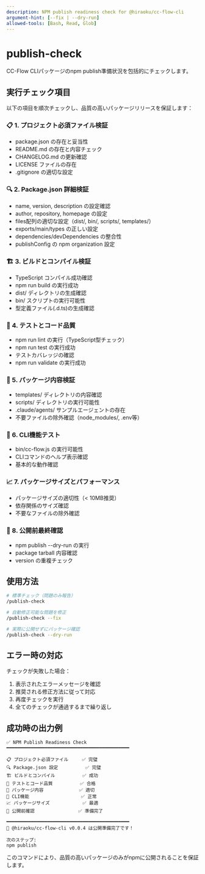 ```yaml
---
description: NPM publish readiness check for @hiraoku/cc-flow-cli
argument-hint: [--fix | --dry-run]
allowed-tools: [Bash, Read, Glob]
---
```


# publish-check

CC-Flow CLIパッケージのnpm publish準備状況を包括的にチェックします。

## 実行チェック項目

以下の項目を順次チェックし、品質の高いパッケージリリースを保証します：

### 📋 1. プロジェクト必須ファイル検証
- package.json の存在と妥当性
- README.md の存在と内容チェック
- CHANGELOG.md の更新確認
- LICENSE ファイルの存在
- .gitignore の適切な設定

### 🔍 2. Package.json 詳細検証
- name, version, description の設定確認
- author, repository, homepage の設定
- files配列の適切な設定（dist/, bin/, scripts/, templates/）
- exports/main/types の正しい設定
- dependencies/devDependencies の整合性
- publishConfig の npm organization 設定

### 🏗️ 3. ビルドとコンパイル検証
- TypeScript コンパイル成功確認
- npm run build の実行成功
- dist/ ディレクトリの生成確認
- bin/ スクリプトの実行可能性
- 型定義ファイル(.d.ts)の生成確認

### 🧪 4. テストとコード品質
- npm run lint の実行（TypeScript型チェック）
- npm run test の実行成功
- テストカバレッジの確認
- npm run validate の実行成功

### 📁 5. パッケージ内容検証
- templates/ ディレクトリの内容確認
- scripts/ ディレクトリの実行可能性
- .claude/agents/ サンプルエージェントの存在
- 不要ファイルの除外確認（node_modules/, .env等）

### 🔧 6. CLI機能テスト
- bin/cc-flow.js の実行可能性
- CLIコマンドのヘルプ表示確認
- 基本的な動作確認

### 📈 7. パッケージサイズとパフォーマンス
- パッケージサイズの適切性（< 10MB推奨）
- 依存関係のサイズ確認
- 不要なファイルの除外確認

### 🚀 8. 公開前最終確認
- npm publish --dry-run の実行
- package tarball 内容確認
- version の重複チェック

## 使用方法

```bash
# 標準チェック（問題のみ報告）
/publish-check

# 自動修正可能な問題を修正
/publish-check --fix

# 実際に公開せずにパッケージ確認
/publish-check --dry-run
```

## エラー時の対応

チェックが失敗した場合：
1. 表示されたエラーメッセージを確認
2. 推奨される修正方法に従って対応
3. 再度チェックを実行
4. 全てのチェックが通過するまで繰り返し

## 成功時の出力例

```
✅ NPM Publish Readiness Check
━━━━━━━━━━━━━━━━━━━━━━━━━━━━━━━━━━━━━━━━━━━━━

📋 プロジェクト必須ファイル     ✅ 完璧
🔍 Package.json 設定          ✅ 完璧  
🏗️ ビルドとコンパイル          ✅ 成功
🧪 テストとコード品質          ✅ 合格
📁 パッケージ内容             ✅ 適切
🔧 CLI機能                   ✅ 正常
📈 パッケージサイズ            ✅ 最適
🚀 公開前確認                ✅ 準備完了

━━━━━━━━━━━━━━━━━━━━━━━━━━━━━━━━━━━━━━━━━━━━━
🎉 @hiraoku/cc-flow-cli v0.0.4 は公開準備完了です！

次のステップ:
npm publish
```

このコマンドにより、品質の高いパッケージのみがnpmに公開されることを保証します。